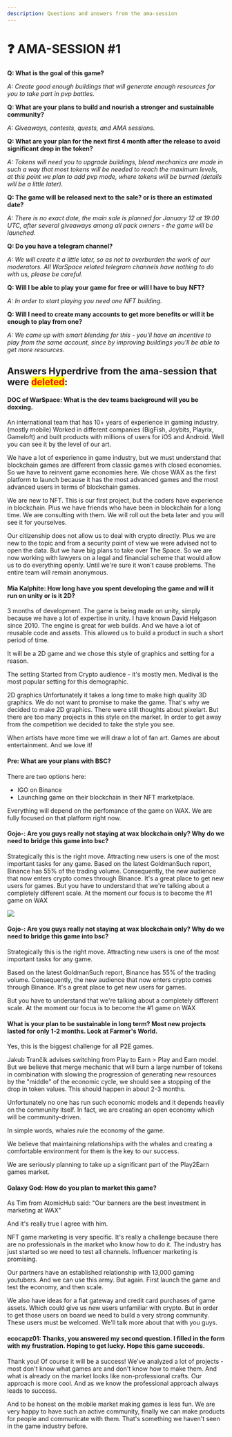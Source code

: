 ```yaml
---
description: Questions and answers from the ama-session
---
```


# ❓ AMA-SESSION #1

**Q: What is the goal of this game?**

_A: Create good enough buildings that will generate enough resources for you to take part in pvp battles._

**Q: What are your plans to build and nourish a stronger and sustainable community?**

_A: Giveaways, contests, quests, and AMA sessions._

**Q: What are your plan for the next first 4 month after the release to avoid significant drop in the token?**

_A: Tokens will need you to upgrade buildings, blend mechanics are made in such a way that most tokens will be needed to reach the maximum levels, at this point we plan to add pvp mode, where tokens will be burned (details will be a little later)._

**Q: The game will be released next to the sale? or is there an estimated date?**

_A: There is no exact date, the main sale is planned for January 12 at 19:00 UTC, after several giveaways among all pack owners - the game will be launched._

**Q: Do you have a telegram channel?**

_A: We will create it a little later, so as not to overburden the work of our moderators. All WarSpace related telegram channels have nothing to do with us, please be careful._

**Q: Will I be able to play your game for free or will I have to buy NFT?**

_A: In order to start playing you need one NFT building._

**Q: Will I need to create many accounts to get more benefits or will it be enough to play from one?**

_A: We came up with smart blending for this - you'll have an incentive to play from the same account, since by improving buildings you'll be able to get more resources._

## **Answers Hyperdrive from the ama-session that were **<mark style="color:red;">**deleted**</mark>**:**

#### DOC of WarSpace: What is the dev teams background will you be doxxing.

An international team that has 10+ years of experience in gaming industry. (mostly mobile) Worked in different companies (BigFish, Joybits, Playrix, Gameloft) and built products with millions of users for iOS and Android. Well you can see it by the level of our art.

We have a lot of experience in game industry, but we must understand that blockchain games are different from classic games with closed economies. So we have to reinvent game economies here. We chose WAX as the first platform to launch because it has the most advanced games and the most advanced users in terms of blockchain games.

We are new to NFT. This is our first project, but the coders have experience in blockchain. Plus we have friends who have been in blockchain for a long time. We are consulting with them. We will roll out the beta later and you will see it for yourselves.

Our citizenship does not allow us to deal with crypto directly. Plus we are new to the topic and from a security point of view we were advised not to open the data. But we have big plans to take over The Space. So we are now working with lawyers on a legal and financial scheme that would allow us to do everything openly. Until we're sure it won't cause problems. The entire team will remain anonymous.

#### Mia Kalphite: How long have you spent developing the game and will it run on unity or is it 2D?

3 months of development. The game is being made on unity, simply because we have a lot of expertise in unity. I have known David Helgason since 2010. The engine is great for web builds. And we have a lot of reusable code and assets. This allowed us to build a product in such a short period of time.

It will be a 2D game and we chose this style of graphics and setting for a reason.

The setting Started from Crypto audience - it's mostly men. Medival is the most popular setting for this demographic.

2D graphics Unfortunately it takes a long time to make high quality 3D graphics. We do not want to promise to make the game. That's why we decided to make 2D graphics. There were still thoughts about pixelart. But there are too many projects in this style on the market. In order to get away from the competition we decided to take the style you see.

When artists have more time we will draw a lot of fan art. Games are about entertainment. And we love it!

#### Pre: What are your plans with BSC?

There are two options here:

* IGO on Binance
* Launching game on their blockchain in their NFT marketplace.

Everything will depend on the perfomance of the game on WAX. We are fully focused on that platform right now.

#### **Gojo-: Are you guys really not staying at wax blockchain only? Why do we need to bridge this game into bsc?**&#x20;

Strategically this is the right move. Attracting new users is one of the most important tasks for any game. Based on the latest GoldmanSuch report, Binance has 55% of the trading volume. Consequently, the new audience that now enters crypto comes through Binance. It's a great place to get new users for games. But you have to understand that we're talking about a completely different scale. At the moment our focus is to become the #1 game on WAX

![](.gitbook/assets/Screen\_Shot\_2021-12-30\_at\_10.59.02\_PM.png)

#### Gojo-: Are you guys really not staying at wax blockchain only? Why do we need to bridge this game into bsc?

Strategically this is the right move. Attracting new users is one of the most important tasks for any game.

Based on the latest GoldmanSuch report, Binance has 55% of the trading volume. Consequently, the new audience that now enters crypto comes through Binance. It's a great place to get new users for games.

But you have to understand that we're talking about a completely different scale. At the moment our focus is to become the #1 game on WAX

#### What is your plan to be sustainable in long term? Most new projects lasted for only 1-2 months. Look at Farmer's World.

Yes, this is the biggest challenge for all P2E games.

Jakub Trančík advises switching from Play to Earn > Play and Earn model. But we believe that merge mechanic that will burn a large number of tokens in combination with slowing the progression of generating new resources by the "middle" of the economic cycle, we should see a stopping of the drop in token values. This should happen in about 2-3 months.

Unfortunately no one has run such economic models and it depends heavily on the community itself. In fact, we are creating an open economy which will be community-driven.

In simple words, whales rule the economy of the game.

We believe that maintaining relationships with the whales and creating a comfortable environment for them is the key to our success.

We are seriously planning to take up a significant part of the Play2Earn games market.

#### Galaxy God: How do you plan to market this game?

As Tim from AtomicHub said: "Our banners are the best investment in marketing at WAX"

And it's really true I agree with him.

NFT game marketing is very specific. It's really a challenge because there are no professionals in the market who know how to do it. The industry has just started so we need to test all channels. Influencer marketing is promising.

Our partners have an established relationship with 13,000 gaming youtubers. And we can use this army. But again. First launch the game and test the economy, and then scale.

We also have ideas for a fiat gateway and credit card purchases of game assets. Which could give us new users unfamiliar with crypto. But in order to get those users on board we need to build a very strong community. These users must be welcomed. We'll talk more about that with you guys.

#### ecocapz01: Thanks, you answered my second question. I filled in the form with my frustration. Hoping to get lucky. Hope this game succeeds.

Thank you! Of course it will be a success! We've analyzed a lot of projects - most don't know what games are and don't know how to make them. And what is already on the market looks like non-professional crafts. Our approach is more cool. And as we know the professional approach always leads to success.

And to be honest on the mobile market making games is less fun. We are very happy to have such an active community, finally we can make products for people and communicate with them. That's something we haven't seen in the game industry before.
